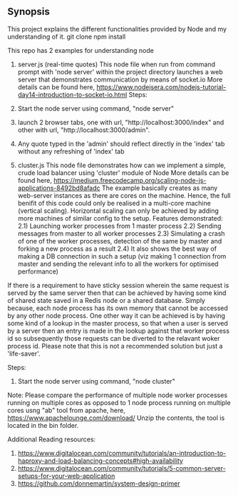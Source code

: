 ## Synopsis

This project explains the different functionalities provided by Node and my understanding of it.
git clone <repo url>
npm install

This repo has 2 examples for understanding node
1) server.js (real-time quotes)
This node file when run from command prompt with 'node server' within the project directory launches a web server that demonstrates communication by means of socket.io
More details can be found here, https://www.nodejsera.com/nodejs-tutorial-day14-introduction-to-socket-io.html
Steps:
1) Start the node server using command, "node server"
2) launch 2 browser tabs, one with url, "http://localhost:3000/index" and other with url, "http://localhost:3000/admin".
3) Any quote typed in the 'admin' should reflect directly in the 'index' tab without any refreshing of 'index' tab

2) cluster.js
This node file demonstrates how can we implement a simple, crude load balancer using 'cluster' module of Node
More details can be found here, https://medium.freecodecamp.org/scaling-node-js-applications-8492bd8afadc
The example basically creates as many web-server instances as there are cores on the machine. Hence, the full benifit of this code could only be realised in a multi-core machine (vertical scaling). Horizontal scaling can only be achieved by adding more machines of similar config to the setup.
Features demonstrated:
2.1) Launching worker processes from 1 master process
2.2) Sending messages from master to all worker processes
2.3) Simulating a crash of one of the worker processes, detection of the same by master and forking a new process as a result
2.4) It also shows the best way of making a DB connection in such a setup (viz making 1 connection from master and sending the relevant info to all the workers for optimised performance)

If there is a requirement to have sticky session wherein the same request is served by the same server then that can be achieved by having some kind of shared state saved in a Redis node or a shared database. Simply because, each node process has its own memory that cannot be accessed by any other node process.
One other way it can be achieved is by having some kind of a lookup in the master process, so that when a user is served by a server then an entry is made in the lookup against that worker process id so subsequently those requests can be diverted to the relavant woker process id. Please note that this is not a recommended solution but just a 'life-saver'.

Steps:
1) Start the node server using command, "node cluster"

Note: Please compare the performance of multiple node worker processes running on multiple cores as opposed to 1 node process running on multiple cores usng "ab" tool from apache, here, https://www.apachelounge.com/download/
Unzip the contents, the tool is located in the bin folder.

Additional Reading resources:
1) https://www.digitalocean.com/community/tutorials/an-introduction-to-haproxy-and-load-balancing-concepts#high-availability
2) https://www.digitalocean.com/community/tutorials/5-common-server-setups-for-your-web-application
3) https://github.com/donnemartin/system-design-primer





